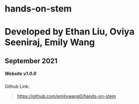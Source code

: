 # hands-on-stem
# Developed by Ethan Liu, Oviya Seeniraj, Emily Wang
## September 2021

##### Website v1.0.0
Github Link:
> https://github.com/emilywang0/hands-on-stem

